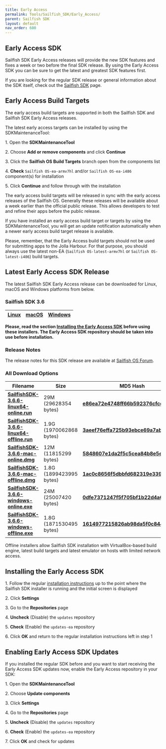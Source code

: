 ```yaml
---
title: Early Access
permalink: Tools/Sailfish_SDK/Early_Access/
parent: Sailfish SDK
layout: default
nav_order: 600
---
```


## Early Access SDK

Sailfish SDK Early Access releases will provide the new SDK features and
fixes a week or two before the final SDK release. By using the Early
Access SDK you can be sure to get the latest and greatest SDK features
first.

If you are looking for the regular SDK release or general information
about the SDK itself, check out the [Sailfish
SDK](/Tools/Sailfish_SDK) page.

## Early Access Build Targets

The early access build targets are supported in both the Sailfish SDK
and Sailfish SDK Early Access releases.

The latest early access targets can be installed by using the
SDKMaintenanceTool:

1\. Open the **SDKMaintenanceTool**

2\. Choose **Add or remove components** and click **Continue**

3\. Click the **Sailfish OS Build Targets** branch open from the
components list

4\. **Check** `Sailfish OS-ea-armv7hl` and/or `Sailfish OS-ea-i486`
component(s) for installation

5\. Click **Continue** and follow through with the installation

The early access build targets will be released in sync with the early
access releases of the Sailfish OS. Generally these releases will be
available about a week earlier than the official public release. This
allows developers to test and refine their apps before the public
release.

If you have installed an early access build target or targets by using
the SDKMaintenanceTool, you will get an update notification
automatically when a newer early access build target release is
available.

Please, remember, that the Early Access build targets should not be used
for submitting apps to the Jolla Harbour. For that purpose, you should
always use the latest non-EA (`Sailfish OS-latest-armv7hl` or
`Sailfish OS-latest-i486`) build targets.

## Latest Early Access SDK Release

The latest Sailfish SDK Early Access release can be downloaded for
Linux, macOS and Windows platforms from below.

### **Sailfish SDK 3.6**

| [**Linux**](https://releases.sailfishos.org/sdk/installers/3.6.6/SailfishSDK-3.6.6-linux64-online.run) | [**macOS**](https://releases.sailfishos.org/sdk/installers/3.6.6/SailfishSDK-3.6.6-mac-online.dmg) | [**Windows**](https://releases.sailfishos.org/sdk/installers/3.6.6/SailfishSDK-3.6.6-windows-online.exe) |
| ------------------------------------------------------------------------------------------------------ | -------------------------------------------------------------------------------------------------- | -------------------------------------------------------------------------------------------------------- |

**Please, read the section [Installing the Early Access
SDK](/Tools/Sailfish_SDK/Early_Access#installing-the-early-access-sdk)
before using these installers. The Early Access SDK repository should be
taken into use before installation.**

### Release Notes

The release notes for this SDK release are available at [Sailfish OS
Forum](https://forum.sailfishos.org/t/8418).

### All Download Options

| Filename                                                                                                                                | Size                    | MD5 Hash                                                                                                                               |
| --------------------------------------------------------------------------------------------------------------------------------------- | ----------------------- | -------------------------------------------------------------------------------------------------------------------------------------- |
| [**SailfishSDK-3.6.6-linux64-online.run**](https://releases.sailfishos.org/sdk/installers/3.6.6/SailfishSDK-3.6.6-linux64-online.run)   | 29M (29628354 bytes)    | [**e86ea72e4748ff66b592376cfcd0bf4e**](https://releases.sailfishos.org/sdk/installers/3.6.6/SailfishSDK-3.6.6-linux64-online.run.md5)  |
| [**SailfishSDK-3.6.6-linux64-offline.run**](https://releases.sailfishos.org/sdk/installers/3.6.6/SailfishSDK-3.6.6-linux64-offline.run) | 1.9G (1970062868 bytes) | [**3aeef76effa725b93ebce69a7ab145db**](https://releases.sailfishos.org/sdk/installers/3.6.6/SailfishSDK-3.6.6-linux64-offline.run.md5) |
| [**SailfishSDK-3.6.6-mac-online.dmg**](https://releases.sailfishos.org/sdk/installers/3.6.6/SailfishSDK-3.6.6-mac-online.dmg)           | 12M (11815299 bytes)    | [**5848607e1da2f5c5cea84b8e5e642699**](https://releases.sailfishos.org/sdk/installers/3.6.6/SailfishSDK-3.6.6-mac-online.dmg.md5)      |
| [**SailfishSDK-3.6.6-mac-offline.dmg**](https://releases.sailfishos.org/sdk/installers/3.6.6/SailfishSDK-3.6.6-mac-offline.dmg)         | 1.8G (1899423995 bytes) | [**1ac0c8656f5dbbfd682319e339eaf4e6**](https://releases.sailfishos.org/sdk/installers/3.6.6/SailfishSDK-3.6.6-mac-offline.dmg.md5)     |
| [**SailfishSDK-3.6.6-windows-online.exe**](https://releases.sailfishos.org/sdk/installers/3.6.6/SailfishSDK-3.6.6-windows-online.exe)   | 24M (25007420 bytes)    | [**0dfe7371247f5f705bf1b22d4a6632c4**](https://releases.sailfishos.org/sdk/installers/3.6.6/SailfishSDK-3.6.6-windows-online.exe.md5)  |
| [**SailfishSDK-3.6.6-windows-offline.exe**](https://releases.sailfishos.org/sdk/installers/3.6.6/SailfishSDK-3.6.6-windows-offline.exe) | 1.8G (1871530495 bytes) | [**1614977215826ab98da5f0c84464cc6e**](https://releases.sailfishos.org/sdk/installers/3.6.6/SailfishSDK-3.6.6-windows-offline.exe.md5) |

Offline installers allow Sailfish SDK installation with VirtualBox-based
build engine, latest build targets and latest emulator on hosts with
limited network access.

## Installing the Early Access SDK

1\. Follow the regular [installation
instructions](/Tools/Sailfish_SDK/Installation) up to the point
where the Sailfish SDK installer is running and the initial screen is
displayed

2\. Click **Settings**

3\. Go to the **Repositories** page

4\. **Uncheck** (Disable) the `updates` repository

5\. **Check** (Enable) the `updates-ea` repository

6\. Click **OK** and return to the regular installation instructions
left in step 1

## Enabling Early Access SDK Updates

If you installed the regular SDK before and you want to start receiving
the Early Access SDK updates now, enable the Early Access repository in
your SDK:

1\. Open the **SDKMaintenanceTool**

2\. Choose **Update components**

3\. Click **Settings**

4\. Go to the **Repositories** page

5\. **Uncheck** (Disable) the `updates` repository

6\. **Check** (Enable) the `updates-ea` repository

7\. Click **OK** and check for updates
